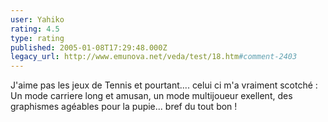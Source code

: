 ```yaml
---
user: Yahiko
rating: 4.5
type: rating
published: 2005-01-08T17:29:48.000Z
legacy_url: http://www.emunova.net/veda/test/18.htm#comment-2403
---
```

J'aime pas les jeux de Tennis et pourtant.... celui ci m'a vraiment scotché : 
Un mode carriere long et amusan, un mode multijoueur exellent, des graphismes agéables pour la pupie... bref du tout bon !